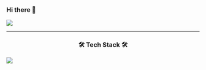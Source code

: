 ### Hi there 👋

<img src="https://capsule-render.vercel.app/api?type=waving&color=auto&height=200&section=header&text=HyungJin World!&fontSize=70" />

------------------------------------------------------------------------------------------------------------------------------
<h3 align="center"> 🛠 Tech Stack 🛠 </h3>

<img src="https://img.shields.io/badge/html5-#E34F26?style=flat-square&logo=html5&logoColor=white"/>

